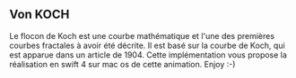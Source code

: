 Von KOCH
----------------------------

Le flocon de Koch  est une courbe mathématique et l'une des premières courbes fractales à avoir été décrite. Il est basé sur la courbe de Koch, qui est apparue dans un article de 1904.
Cette implémentation vous propose la réalisation en swift 4 sur mac os de cette animation.
Enjoy :-) 
